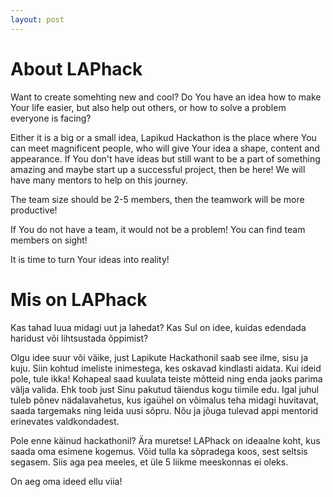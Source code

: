 ```yaml
---
layout: post
---
```


# About LAPhack
Want to create somehting new and cool?
Do You have an idea how to make Your life easier, but also help out others, or how to solve a problem everyone is facing?

Either it is a big or a small idea, Lapikud Hackathon is the place where You can meet magnificent people, who will give Your idea a shape, content and appearance. If You don't have ideas but still want to be a part of something amazing and maybe start up a successful project, then be here! We will have many mentors to help on this journey.

The team size should be 2-5 members, then the teamwork will be more productive!

If You do not have a team, it would not be a problem! You can find team members on sight!


It is time to turn Your ideas into reality!

# Mis on LAPhack
Kas tahad luua midagi uut ja lahedat?
Kas Sul on idee, kuidas edendada haridust või lihtsustada õppimist?

Olgu idee suur või väike, just Lapikute Hackathonil saab see ilme, sisu ja kuju. Siin kohtud imeliste inimestega, kes oskavad kindlasti aidata.
Kui ideid pole, tule ikka! Kohapeal saad kuulata teiste mõtteid ning enda jaoks parima välja valida. Ehk toob just Sinu pakutud täiendus kogu tiimile edu.
Igal juhul tuleb põnev nädalavahetus, kus igaühel on võimalus teha midagi huvitavat, saada targemaks ning leida uusi sõpru. Nõu ja jõuga tulevad appi mentorid erinevates valdkondadest.

Pole enne käinud hackathonil? Ära muretse! LAPhack on ideaalne koht, kus saada oma esimene kogemus.
Võid tulla ka sõpradega koos, sest seltsis segasem. Siis aga pea meeles, et üle 5 liikme meeskonnas ei oleks.

On aeg oma ideed ellu viia!
